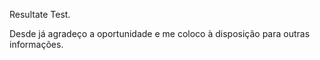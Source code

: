 Resultate Test.

Desde já agradeço a oportunidade e me coloco à disposição para outras informações.
